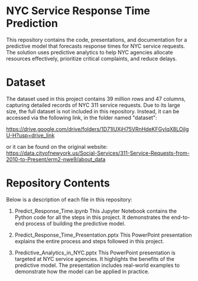 # NYC Service Response Time Prediction

This repository contains the code, presentations, and documentation for a predictive model that forecasts response times for NYC service requests. The solution uses predictive analytics to help NYC agencies allocate resources effectively, prioritize critical complaints, and reduce delays.

# Dataset
The dataset used in this project contains 39 million rows and 47 columns, capturing detailed records of NYC 311 service requests. 
Due to its large size, the full dataset is not included in this repository. Instead, it can be accessed via the following link, in the folder named "dataset":

https://drive.google.com/drive/folders/1D71lUXjH75VRnHdeKFGyIqX8LOiIgU-H?usp=drive_link

or it can be found on the original website: https://data.cityofnewyork.us/Social-Services/311-Service-Requests-from-2010-to-Present/erm2-nwe9/about_data

# Repository Contents
Below is a description of each file in this repository:

1. Predict_Response_Time.ipynb
   This Jupyter Notebook contains the Python code for all the steps in this project. It demonstrates the end-to-end process of building the predictive model.

2. Predict_Response_Time_Presentation.pptx 
   This PowerPoint presentation explains the entire process and steps followed in this project.
   
4. Predictive_Analytics_in_NYC.pptx
   This PowerPoint presentation is targeted at NYC service agencies. It highlights the benefits of the predictive model. The presentation includes real-world examples to demonstrate how the model can be applied in practice.
